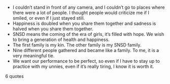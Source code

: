  - I couldn’t stand in front of any camera, and I couldn’t go to places where there were a lot of people. I thought people would criticize me if I smiled, or even if I just stayed still.
 - Happiness is doubled when you share them together and sadness is halved when you share them together.
 - SNSD means the coming of the era of girls, it’s filled with hope. We wish to bring a generation of health and happiness.
 - The first family is my kin. The other family is my SNSD family.
 - Nine different people gathered and became like a family. To me, it is a very meaningful tie.
 - We want our performance to be perfect, so even if I have to stay up to practice with my unnies, even if it’s really tiring, I know it is worth it.

6 quotes